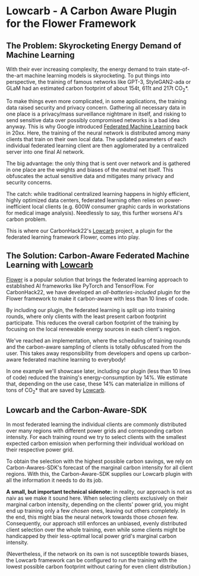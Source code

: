 # Lowcarb - A Carbon Aware Plugin for the Flower Framework
## The Problem: Skyrocketing Energy Demand of Machine Learning

With their ever increasing complexity, the energy demand to train state-of-the-art machine learning models is skyrocketing.
To put things into perspective, the training of famous networks like GPT-3, StyleGAN2-ada or GLaM had an estimated carbon footprint of about 154t, 611t and 217t CO<sub>2</sub>*.

To make things even more complicated, in some applications, the training data raised security and privacy concern.
Gathering all necessary data in one place is a privacy/mass surveillance nightmare in itself,
and risking to send sensitive data over possibly compromised networks is a bad idea anyway.
This is why Google introduced [Federated Machine Learning](http://) back in 20xx.
Here, the training of the neural network is distributed among many clients that train on their own local data.
The updated parameters of each individual federated learning client are then agglomerated by a centralized server into one final AI network.

The big advantage: the only thing that is sent over network and is gathered in one place are the weights and biases of the neutral net itself.
This obfuscates the actual sensitive data and mitigates many privacy and security concerns.

The catch: while traditional centralized learning happens in highly efficient, highly optimized data centers, 
federated learning often relies on power-inefficient local clients
(e.g. 600W consumer graphic cards in workstations for medical image analysis). Needlessly to say, this further worsens AI's carbon problem.

This is where our CarbonHack22's [Lowcarb](http://) project, a plugin for the federated learning framework Flower, comes into play.

## The Solution: Carbon-Aware Federated Machine Learning with [Lowcarb](http://)
[Flower](http:/https://flower.dev/) is a popular solution 
that brings the federated learning approach to established AI frameworks like PyTorch and TensorFlow. 
For CarbonHack22, we have developed an *all-batteries-included* plugin for the Flower framework 
to make it carbon-aware with less than 10 lines of code.

By including our plugin, the federated learning is split up into training rounds, 
where only clients with the least present carbon footprint participate.
This reduces the overall carbon footprint of the training by focusing on the local renewable energy sources in each client's region.

We've reached an implementation, where the scheduling of training rounds and the carbon-aware sampling of clients is totally obfuscated from the user.
This takes away responsibility from developers and opens up carbon-aware federated machine learning to everybody!

In one example we'll showcase later, including our plugin (less than 10 lines of code) reduced the training's energy-consumption by 14%.
We estimate that, depending on the use case, these 14% can materialize in millions of tons of CO<sub>2</sub>* that are saved by [Lowcarb](http://).

## Lowcarb and the Carbon-Aware-SDK
In most federated learning the individual clients are commonly distributed over many regions with different power grids and corresponding carbon intensity.
For each training round we try to select clients with the smallest expected carbon emission when performing their individual workload on their respective power grid.

To obtain the selection with the highest possible carbon savings, we rely on Carbon-Awares-SDK's forecast of the marginal carbon intensity for all client regions. 
With this, the Carbon-Aware-SDK supplies our Lowcarb plugin with all the information it needs to do its job.

**A small, but important technical sidenote:** in reality, our approach is not as naiv as we make it sound here.
When selecting clients exclusively on their marginal carbon intensity, depending on the clients' power grid, 
you might end up training only a few *chosen* ones, leaving out others completely.
In the end, this might bias the neural network towards those *chosen* few.
Consequently, our approach still enforces an unbiased, evenly distributed client selection over the whole training, 
even while some clients might be handicapped by their less-optimal local power grid's marginal carbon intensity.

(Nevertheless, if the network on its own is not susceptible towards biases, 
the Lowcarb framework can be configured to run the training with the lowest possible carbon footprint 
without caring for even client distribution.)